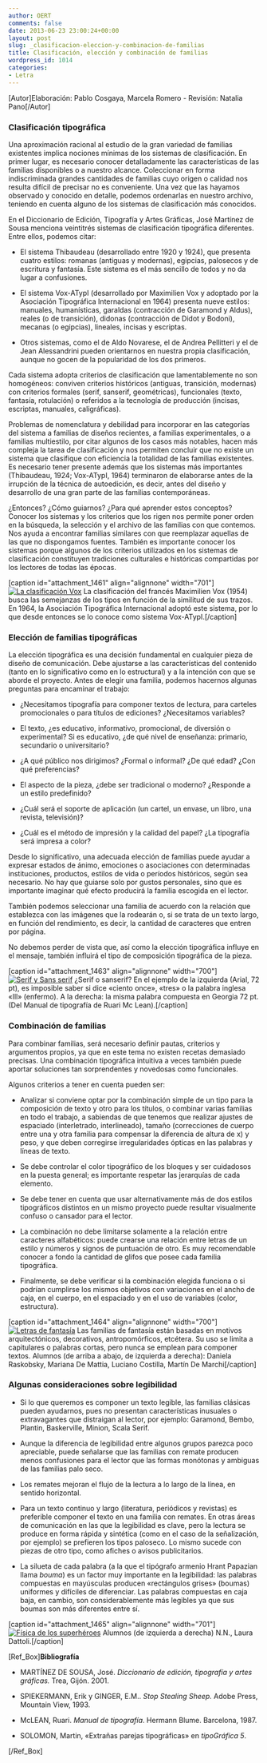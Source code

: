 ```yaml
---
author: OERT
comments: false
date: 2013-06-23 23:00:24+00:00
layout: post
slug: _clasificacion-eleccion-y-combinacion-de-familias
title: Clasificación, elección y combinación de familias
wordpress_id: 1014
categories:
- Letra
---
```


[Autor]Elaboración: Pablo Cosgaya, Marcela Romero - Revisión: Natalia Pano[/Autor]


### Clasificación tipográfica


Una aproximación racional al estudio de la gran variedad de familias existentes implica nociones mínimas de los sistemas de clasificación. En primer lugar, es necesario conocer detalladamente las características de las familias disponibles o a nuestro alcance. Coleccionar en forma indiscriminada grandes cantidades de familias cuyo origen o calidad nos resulta difícil de precisar no es conveniente. Una vez que las hayamos observado y conocido en detalle, podemos ordenarlas en nuestro archivo, teniendo en cuenta alguno de los sistemas de clasificación más conocidos.

En el Diccionario de Edición, Tipografía y Artes Gráficas, José Martínez de Sousa menciona veintitrés sistemas de clasificación tipográfica diferentes. Entre ellos, podemos citar:



	
  * El sistema Thibaudeau (desarrollado entre 1920 y 1924), que presenta cuatro estilos: romanas (antiguas y modernas), egipcias, palosecos y de escritura y fantasía. Este sistema es el más sencillo de todos y no da lugar a confusiones.

	
  * El sistema Vox-ATypI (desarrollado por Maximilien Vox y adoptado por la Asociación Tipográfica Internacional en 1964) presenta nueve estilos: manuales, humanísticas, garaldas (contracción de Garamond y Aldus), reales (o de transición), didonas (contracción de Didot y Bodoni), mecanas (o egipcias), lineales, incisas y escriptas.

	
  * Otros sistemas, como el de Aldo Novarese, el de Andrea Pellitteri y el de Jean Alessandrini pueden orientarnos en nuestra propia clasificación, aunque no gocen de la popularidad de los dos primeros.


Cada sistema adopta criterios de clasificación que lamentablemente no son homogéneos: conviven criterios históricos (antiguas, transición, modernas) con criterios formales (serif, sanserif, geométricas), funcionales (texto, fantasía, rotulación) o referidos a la tecnología de producción (incisas, escriptas, manuales, caligráficas).

Problemas de nomenclatura y debilidad para incorporar en las categorías del sistema a familias de diseños recientes, a familias experimentales, o a familias multiestilo, por citar algunos de los casos más notables, hacen más compleja la tarea de clasificación y nos permiten concluir que no existe un sistema que clasifique con eficiencia la totalidad de las familias existentes. Es necesario tener presente además que los sistemas más importantes (Thibaudeau, 1924; Vox-ATypI, 1964) terminaron de elaborarse antes de la irrupción de la técnica de autoedición, es decir, antes del diseño y desarrollo de una gran parte de las familias contemporáneas.

¿Entonces? ¿Cómo guiarnos? ¿Para qué aprender estos conceptos? Conocer los sistemas y los criterios que los rigen nos permite poner orden en la búsqueda, la selección y el archivo de las familias con que contemos. Nos ayuda a encontrar familias similares con que reemplazar aquellas de las que no dispongamos fuentes. También es importante conocer los sistemas porque algunos de los criterios utilizados en los sistemas de clasificación constituyen tradiciones culturales e históricas compartidas por los lectores de todas las épocas.

[caption id="attachment_1461" align="alignnone" width="701"][![La clasificación Vox](http://www.oert.org/wp-content/uploads/2012/08/T03A_01_vox.jpg)](http://www.oert.org/wp-content/uploads/2012/08/T03A_01_vox.jpg) La clasificación del francés Maximilien Vox (1954) busca las semejanzas de los tipos en función de la similitud de sus trazos. En 1964, la Asociación Tipográfica Internacional adoptó este sistema, por lo que desde entonces se lo conoce como sistema Vox-ATypI.[/caption]


### Elección de familias tipográficas


La elección tipográfica es una decisión fundamental en cualquier pieza de diseño de comunicación. Debe ajustarse a las características del contenido (tanto en lo significativo como en lo estructural) y a la intención con que se aborde el proyecto. Antes de elegir una familia, podemos hacernos algunas preguntas para encaminar el trabajo:



	
  * ¿Necesitamos tipografía para componer textos de lectura, para carteles promocionales o para títulos de ediciones? ¿Necesitamos variables?

	
  * El texto, ¿es educativo, informativo, promocional, de diversión o experimental? Si es educativo, ¿de qué nivel de enseñanza: primario, secundario o universitario?

	
  * ¿A qué público nos dirigimos? ¿Formal o informal? ¿De qué edad? ¿Con qué preferencias?

	
  * El aspecto de la pieza, ¿debe ser tradicional o moderno? ¿Responde a un estilo predefinido?

	
  * ¿Cuál será el soporte de aplicación (un cartel, un envase, un libro, una revista, televisión)?

	
  * ¿Cuál es el método de impresión y la calidad del papel? ¿La tipografía será impresa a color?


Desde lo significativo, una adecuada elección de familias puede ayudar a expresar estados de ánimo, emociones o asociaciones con determinadas instituciones, productos, estilos de vida o períodos históricos, según sea necesario. No hay que guiarse solo por gustos personales, sino que es importante imaginar qué efecto producirá la familia escogida en el lector.

También podemos seleccionar una familia de acuerdo con la relación que establezca con las imágenes que la rodearán o, si se trata de un texto largo, en función del rendimiento, es decir, la cantidad de caracteres que entren por página.

No debemos perder de vista que, así como la elección tipográfica influye en el mensaje, también influirá el tipo de composición tipográfica de la pieza.

[caption id="attachment_1463" align="alignnone" width="700"][![Serif y Sans serif](http://www.oert.org/wp-content/uploads/2012/09/T03A_04_ill.jpg)](http://www.oert.org/wp-content/uploads/2012/09/T03A_04_ill.jpg) ¿Serif o sanserif? En el ejemplo de la izquierda (Arial, 72 pt), es imposible saber si dice «ciento once», «tres» o la palabra inglesa «Ill» (enfermo). A la derecha: la misma palabra compuesta en Georgia 72 pt. (Del Manual de tipografía de Ruari Mc Lean).[/caption]


### Combinación de familias


Para combinar familias, será necesario definir pautas, criterios y argumentos propios, ya que en este tema no existen recetas demasiado precisas. Una combinación tipográfica intuitiva a veces también puede aportar soluciones tan sorprendentes y novedosas como funcionales.

Algunos criterios a tener en cuenta pueden ser:



	
  * Analizar si conviene optar por la combinación simple de un tipo para la composición de texto y otro para los títulos, o combinar varias familias en todo el trabajo, a sabiendas de que tenemos que realizar ajustes de espaciado (interletrado, interlineado), tamaño (correcciones de cuerpo entre una y otra familia para compensar la diferencia de altura de x) y peso, y que deben corregirse irregularidades ópticas en las palabras y líneas de texto.

	
  * Se debe controlar el color tipográfico de los bloques y ser cuidadosos en la puesta general; es importante respetar las jerarquías de cada elemento.

	
  * Se debe tener en cuenta que usar alternativamente más de dos estilos tipográficos distintos en un mismo proyecto puede resultar visualmente confuso o cansador para el lector.

	
  * La combinación no debe limitarse solamente a la relación entre caracteres alfabéticos: puede crearse una relación entre letras de un estilo y números y signos de puntuación de otro. Es muy recomendable conocer a fondo la cantidad de glifos que posee cada familia tipográfica.

	
  * Finalmente, se debe verificar si la combinación elegida funciona o si podrían cumplirse los mismos objetivos con variaciones en el ancho de caja, en el cuerpo, en el espaciado y en el uso de variables (color, estructura).


[caption id="attachment_1464" align="alignnone" width="700"][![Letras de fantasía](http://www.oert.org/wp-content/uploads/2012/09/T03A_02_fantasia.jpg)](http://www.oert.org/wp-content/uploads/2012/09/T03A_02_fantasia.jpg) Las familias de fantasía están basadas en motivos arquitectónicos, decorativos, antropomórficos, etcétera. Su uso se limita a capitulares o palabras cortas, pero nunca se emplean para componer textos. Alumnos (de arriba a abajo, de izquierda a derecha): Daniela Raskobsky, Mariana De Mattia, Luciano Costilla, Martín De Marchi[/caption]




### Algunas consideraciones sobre legibilidad





	
  * Si lo que queremos es componer un texto legible, las familias clásicas pueden ayudarnos, pues no presentan características inusuales o extravagantes que distraigan al lector, por ejemplo: Garamond, Bembo, Plantin, Baskerville, Minion, Scala Serif.

	
  * Aunque la diferencia de legibilidad entre algunos grupos parezca poco apreciable, puede señalarse que las familias con remate producen menos confusiones para el lector que las formas monótonas y ambiguas de las familias palo seco.

	
  * Los remates mejoran el flujo de la lectura a lo largo de la línea, en sentido horizontal.

	
  * Para un texto continuo y largo (literatura, periódicos y revistas) es preferible componer el texto en una familia con remates. En otras áreas de comunicación en las que la legibilidad es clave, pero la lectura se produce en forma rápida y sintética (como en el caso de la señalización, por ejemplo) se prefieren los tipos paloseco. Lo mismo sucede con piezas de otro tipo, como afiches o avisos publicitarios.

	
  * La silueta de cada palabra (a la que el tipógrafo armenio Hrant Papazian llama _bouma_) es un factor muy importante en la legibilidad: las palabras compuestas en mayúsculas producen «rectángulos grises» (boumas) uniformes y difíciles de diferenciar. Las palabras compuestas en caja baja, en cambio, son considerablemente más legibles ya que sus boumas son más diferentes entre sí.


[caption id="attachment_1465" align="alignnone" width="701"][![Física de los superhéroes](http://www.oert.org/wp-content/uploads/2012/09/T03A_02_ejemplos.jpg)](http://www.oert.org/wp-content/uploads/2012/09/T03A_02_ejemplos.jpg) Alumnos (de izquierda a derecha) N.N., Laura Dattoli.[/caption]



[Ref_Box]**Bibliografía**



	
  * MARTÍNEZ DE SOUSA, José. _Diccionario de edición, tipografía y artes gráficas._ Trea, Gijón. 2001.

	
  * SPIEKERMANN, Erik y GINGER, E.M.. _Stop Stealing Sheep._ Adobe Press, Mountain View, 1993.

	
  * McLEAN, Ruari. _Manual de tipografía_. Hermann Blume. Barcelona, 1987.

	
  * SOLOMON, Martin, «Extrañas parejas tipográficas» en _tipoGráfica 5_.


[/Ref_Box]
